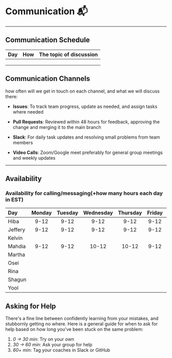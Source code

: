 <!--
    this template is for inspiration, feel free to change it however you like!

    Careful! be sure to protect your privacy when filling out this document
        everything you write here will be public
        so share only what you are comfortable sharing online
        you can share the rest in confidence with you group by another channel
-->

# Communication 📬

______________________________________________________________________

## Communication Schedule

| Day | How | The topic of discussion |
| --- | :-: | ----------------------- |
| | | |
| | | |
| | | |

## Communication Channels

how often will we get in touch on each channel, and what we will discuss there:

- **Issues**: To track team progress, update as needed, and assign tasks where needed
- **Pull Requests**: Reviewed within 48 hours for feedback, approving the change and merging it to the main branch

- **Slack**: For daily task updates and resolving small problems from team members
- **Video Calls**: Zoom/Google meet preferably for general group meetings and weekly updates

______________________________________________________________________

## Availability

### Availability for calling/messaging(+how many hours each day in EST)

| Day | Monday | Tuesday | Wednesday | Thursday | Friday | Saturday | Sunday |
|:------ | :----: | :-----: | :-------: | :------: | :----: | :------: | ----: |
|  Hiba | 9-12     |  9-12       |    9-12    |    9-12     |   9-12    |     9-12   |   9-12   |
| Jeffery |   9-12    |    9-12     |    9-12    |     9-12   |   9-12   |    9-12    |   9-12   |
| Kelvin |         |          |          |          |        |          |        |
| Mahdia |     9-12  |     9-12   |     10-12   |    10-12    |    9-12   |     9-12   |   10-12   |
| Martha |         |          |          |          |        |          |        |
| Osei |         |          |          |          |        |          |        |
| Rina |         |          |          |          |        |          |        |
| Shagun |         |          |          |          |        |          |        |
| Yool |         |          |          |          |        |          |        |

## Asking for Help

There's a fine line between confidently learning from your mistakes, and
stubbornly getting no where. Here is a general guide for when to ask for help
based on how long you've been stuck on the same problem:

1. _0 -> 30 min_: Try on your own
1. _30 -> 60 min_: Ask your group for help
1. _60+ min_: Tag your coaches in Slack or GitHub
